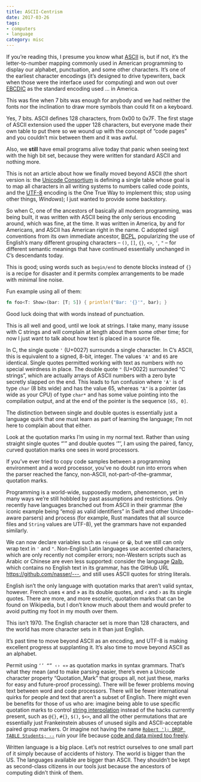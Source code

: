 ```yaml
---
title: ASCII-Centrism
date: 2017-03-26
tags:
- computers
- language
category: misc
---
```


If you’re reading this, I presume you know what [ASCII][1] is, but if not, it’s
the letter-to-number mapping commonly used in American programming to display
our alphabet, punctuation, and some other characters. It’s one of the earliest
character encodings (it’s designed to drive typewriters, back when those were
the interface used for computing) and won out over [EBCDIC][2] as the standard
encoding used … in America.

This was fine when 7 bits was enough for anybody and we had neither the fonts
nor the inclination to draw more symbols than could fit on a keyboard.

<aside markdown="block">
Yes, 7 bits. ASCII defines 128 characters, from 0x00 to 0x7F. The first stage of
ASCII extension used the upper 128 characters, but everyone made their own table
to put there so we wound up with the concept of “code pages” and you couldn’t
mix between them and it was awful.

Also, we **still** have email programs alive today that panic when seeing text
with the high bit set, because they were written for standard ASCII and nothing
more.
</aside>

This is not an article about how we finally moved beyond ASCII (the short
version is: the [Unicode Consortium][3] is defining a single table whose goal is
to map all characters in all writing systems to numbers called code points, and
the [UTF-8][4] encoding is the One True Way to implement this; stop using other
things, *Windows*); I just wanted to provide some backstory.

So when C, one of the ancestors of basically all modern programming, was being
built, it was written with ASCII being the only serious encoding around, which
was fine, at the time. It was written in America, by and for Americans, and
ASCII has American right in the name. C adopted sigil conventions from its own
immediate ancestor, [BCPL][5], popularizing the use of English’s many different
grouping characters – `()`, `[]`, `{}`, `<>`, `'`, `"` – for different semantic
meanings that have continued essentially unchanged in C’s descendants today.

This is good; using words such as `begin/end` to denote blocks instead of `{}`
is a recipe for disaster and it permits complex arrangements to be made with
minimal line noise.

<aside markdown="block">
Fun example using all of them:

~~~rust
fn foo<T: Show>(bar: [T; 5]) { println!("Bar: '{}'", bar); }
~~~

Good luck doing that with words instead of punctuation.
</aside>

This is all well and good, until we look at strings. I take many, many issuse
with C strings and will complain at length about them some other time; for now I
just want to talk about how text is placed in a source file.

In C, the single quote `'` (U+0027) surrounds a single character. In C’s ASCII,
this is equivalent to a signed, 8-bit, integer. The values `'A'` and `65` are
identical. Single quotes permitted working with text as numbers with no special
weirdness in place. The double quote `"` (U+0022) surrounded “C strings”, which
are actually arrays of ASCII numbers with a zero byte secretly slapped on the
end. This leads to fun confusion where `'A'` is of type `char` (8 bits wide) and
has the value 65, whereas `"A"` is a pointer (as wide as your CPU) of type
`char*` and has some value pointing into the compilation output, and at the end
of the pointer is the sequence `[65, 0]`.

The distinction between single and double quotes is essentially just a language
quirk that one must learn as part of learning the language; I’m not here to
complain about that either.

Look at the quotation marks I’m using in my normal text. Rather than using
straight single quotes “'” and double quotes ‘"’, I am using the paired, fancy,
curved quotation marks one sees in word processors.

If you’ve ever tried to copy code samples between a programming environment and
a word processor, you’ve no doubt run into errors when the parser reached the
fancy, non-ASCII, not-part-of-the-grammar, quotation marks.

Programming is a world-wide, supposedly modern, phenomenon, yet in many ways
we’re still hobbled by past assumptions and restrictions. Only recently have
languages branched out from ASCII in their grammar (the iconic example being
“emoji as valid identifiers” in Swift and other Unicode-aware parsers) and
process (for example, Rust mandates that all source files and `String` values
are UTF-8), yet the grammars have not expanded similarly.

We can now declare variables such as `résumé` or `😭`, but we still can only
wrap text in `'` and `"`. Non-English Latin languages use accented characters,
which are only recently not compiler errors; non-Western scripts such as Arabic
or Chinese are even less supported: consider the language [Qalb][6], which
contains no English text in its grammar, has the GitHub URL
<a href="https://github.com/nasser/---">https://github.com/nasser/---</a>, and
still uses ASCII quotes for string literals.

English isn’t the only language with quotation marks that aren’t valid syntax,
however. French uses « and » as its double quotes, and ‹ and › as its single
quotes. There are more, and more esoteric, quotation marks that can  be found on
Wikipedia, but I don’t know much about them and would prefer to avoid putting my
foot in my mouth over them.

This isn’t 1970. The English character set is more than 128 characters, and the
world has more character sets in it than just English.

It’s past time to move beyond ASCII as an encoding, and UTF-8 is making
excellent progress at supplanting it. It’s also time to move beyond ASCII as an
alphabet.

Permit using `‘’ “” ‹› «»` as quotation marks in syntax grammars. That’s what
they mean (and to make parsing easier, there’s even a Unicode character property
“Quotation_Mark” that groups all, not just these, marks for easy and
future-proof processing). There will be fewer problems moving text between word
and code processors. There will be fewer international quirks for people and
text that aren’t a subset of English. There might even be benefits for those of
us who are: imagine being able to use specific quotation marks to control
[string interpolation][7] instead of the hacks currently present, such as `@{}`,
`#{}`, `$()`, `$<>`, and all the other permutations that are essentially just
Frankeinstein abuses of unused sigils and ASCII-acceptable paired group markers.
Or imagine not having the name [`Robert '); DROP TABLE Students; --`][8]
ruin your life because [code and data mixed too freely][9].

Written language is a big place. Let’s not restrict ourselves to one small part
of it simply because of accidents of history. The world is bigger than the US.
The languages available are bigger than ASCII. They shouldn’t be kept as
second-class citizens in our tools just because the ancestors of computing
didn’t think of them.

[1]: https://wikipedia.org/wiki/ASCII
[2]: https://wikipedia.org/wiki/EBCDIC
[3]: https://wikipedia.org/wiki/Unicode_Consortium
[4]: https://wikipedia.org/wiki/UTF-8
[5]: https://wikipedia.org/wiki/BCPL
[6]: http://nas.sr/%D9%82%D9%84%D8%A8/
[7]: https://wikipedia.org/wiki/String_interpolation
[8]: https://www.xkcd.com/327/
[9]: https://wikipedia.org/wiki/SQL_injection
